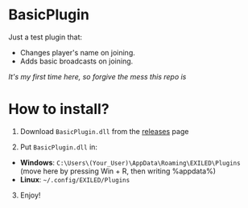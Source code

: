 # BasicPlugin
Just a test plugin that:
- Changes player's name on joining. 
- Adds basic broadcasts on joining. 

_It's my first time here, so forgive the mess this repo is_

# How to install?

1. Download ``BasicPlugin.dll`` from the [releases](https://github.com/Dogel-ai/BasicPlugin/releases) page

2. Put ``BasicPlugin.dll`` in:
 - <b>Windows</b>: ``C:\Users\(Your_User)\AppData\Roaming\EXILED\Plugins`` (move here by pressing Win + R, then writing %appdata%)
 - <b>Linux</b>: ``~/.config/EXILED/Plugins``
 
3. Enjoy! 
